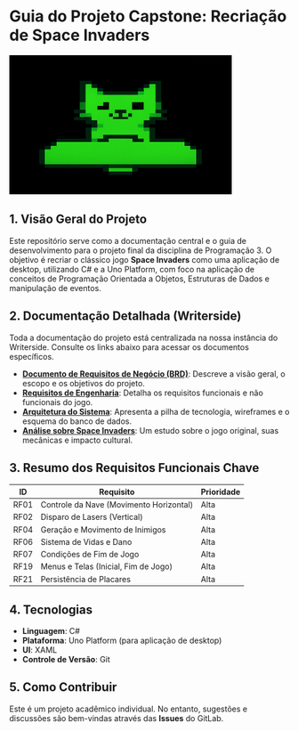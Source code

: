 # Guia do Projeto Capstone: Recriação de Space Invaders

<img src=".gitlab/catsteroids.png" width="400" height="250" alt="Catsteroids Logo"/>

## 1. Visão Geral do Projeto

Este repositório serve como a documentação central e o guia de desenvolvimento para o projeto final da disciplina de Programação 3. O objetivo é recriar o clássico jogo **Space Invaders** como uma aplicação de desktop, utilizando C# e a Uno Platform, com foco na aplicação de conceitos de Programação Orientada a Objetos, Estruturas de Dados e manipulação de eventos.

## 2. Documentação Detalhada (Writerside)

Toda a documentação do projeto está centralizada na nossa instância do Writerside. Consulte os links abaixo para acessar os documentos específicos.

- **[Documento de Requisitos de Negócio (BRD)](./Writerside/topics/BRD.md)**: Descreve a visão geral, o escopo e os objetivos do projeto.
- **[Requisitos de Engenharia](./Writerside/topics/Enginnering-Requeriments.md)**: Detalha os requisitos funcionais e não funcionais do jogo.
- **[Arquitetura do Sistema](./Writerside/topics/Architeture.md)**: Apresenta a pilha de tecnologia, wireframes e o esquema do banco de dados.
- **[Análise sobre Space Invaders](./Writerside/topics/Space-Invaders.md)**: Um estudo sobre o jogo original, suas mecânicas e impacto cultural.

## 3. Resumo dos Requisitos Funcionais Chave

| ID | Requisito | Prioridade |
| --- | --- | --- |
| RF01 | Controle da Nave (Movimento Horizontal) | Alta |
| RF02 | Disparo de Lasers (Vertical) | Alta |
| RF04 | Geração e Movimento de Inimigos | Alta |
| RF06 | Sistema de Vidas e Dano | Alta |
| RF07 | Condições de Fim de Jogo | Alta |
| RF19 | Menus e Telas (Inicial, Fim de Jogo) | Alta |
| RF21 | Persistência de Placares | Alta |

## 4. Tecnologias

*   **Linguagem**: C#
*   **Plataforma**: Uno Platform (para aplicação de desktop)
*   **UI**: XAML
*   **Controle de Versão**: Git

## 5. Como Contribuir

Este é um projeto acadêmico individual. No entanto, sugestões e discussões são bem-vindas através das **Issues** do GitLab.
